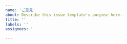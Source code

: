 ```yaml
---
name: 'ご意見'
about: Describe this issue template's purpose here.
title: ''
labels: ''
assignees: ''

---
```



